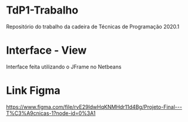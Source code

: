 # TdP1-Trabalho
Repositório do trabalho da cadeira de Técnicas de Programação 2020.1

# Interface - View
Interface feita utilizando o JFrame no Netbeans

# Link Figma
<a>https://www.figma.com/file/rvE29ldwHqKNMHdr11d4Bg/Projeto-Final---T%C3%A9cnicas-1?node-id=0%3A1</a>
